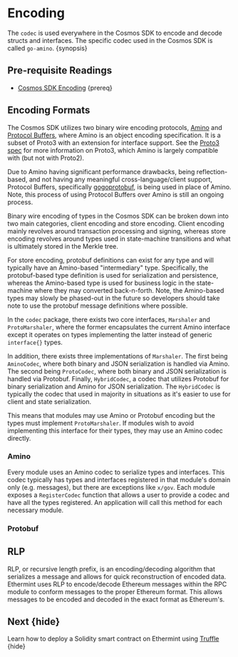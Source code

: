 <!--
order: 1
-->

# Encoding

The `codec` is used everywhere in the Cosmos SDK to encode and decode structs and interfaces. The specific codec used in the Cosmos SDK is called `go-amino`. {synopsis}

## Pre-requisite Readings

- [Cosmos SDK Encoding](https://docs.cosmos.network/master/core/encoding.html) {prereq}

## Encoding Formats

The Cosmos SDK utilizes two binary wire encoding protocols, [Amino](https://github.com/tendermint/go-amino/)
and [Protocol Buffers](https://developers.google.com/protocol-buffers), where Amino
is an object encoding specification. It is a subset of Proto3 with an extension for
interface support. See the [Proto3 spec](https://developers.google.com/protocol-buffers/docs/proto3)
for more information on Proto3, which Amino is largely compatible with (but not with Proto2).

Due to Amino having significant performance drawbacks, being reflection-based, and
not having any meaningful cross-language/client support, Protocol Buffers, specifically
[gogoprotobuf](https://github.com/gogo/protobuf/), is being used in place of Amino.
Note, this process of using Protocol Buffers over Amino is still an ongoing process.

Binary wire encoding of types in the Cosmos SDK can be broken down into two main
categories, client encoding and store encoding. Client encoding mainly revolves
around transaction processing and signing, whereas store encoding revolves around
types used in state-machine transitions and what is ultimately stored in the Merkle
tree.

For store encoding, protobuf definitions can exist for any type and will typically
have an Amino-based "intermediary" type. Specifically, the protobuf-based type
definition is used for serialization and persistence, whereas the Amino-based type
is used for business logic in the state-machine where they may converted back-n-forth.
Note, the Amino-based types may slowly be phased-out in the future so developers
should take note to use the protobuf message definitions where possible.

In the `codec` package, there exists two core interfaces, `Marshaler` and `ProtoMarshaler`,
where the former encapsulates the current Amino interface except it operates on
types implementing the latter instead of generic `interface{}` types.

In addition, there exists three implementations of `Marshaler`. The first being
`AminoCodec`, where both binary and JSON serialization is handled via Amino. The
second being `ProtoCodec`, where both binary and JSON serialization is handled
via Protobuf. Finally, `HybridCodec`, a codec that utilizes Protobuf for binary
serialization and Amino for JSON serialization. The `HybridCodec` is typically
the codec that used in majority in situations as it's easier to use for client
and state serialization.

This means that modules may use Amino or Protobuf encoding but the types must
implement `ProtoMarshaler`. If modules wish to avoid implementing this interface
for their types, they may use an Amino codec directly.

### Amino

Every module uses an Amino codec to serialize types and interfaces. This codec typically
has types and interfaces registered in that module's domain only (e.g. messages),
but there are exceptions like `x/gov`. Each module exposes a `RegisterCodec` function
that allows a user to provide a codec and have all the types registered. An application
will call this method for each necessary module.

### Protobuf

<!-- TODO: -->

## RLP

RLP, or recursive length prefix, is an encoding/decoding algorithm that serializes a message and allows for quick reconstruction of encoded data. Ethermint uses RLP to encode/decode Ethereum messages within the RPC module to conform messages to the proper Ethereum format. This allows messages to be encoded and decoded in the exact format as Ethereum's.

<!-- read over. -->

## Next {hide}

Learn how to deploy a Solidity smart contract on Ethermint using [Truffle](./../guides/truffle.md) {hide}
